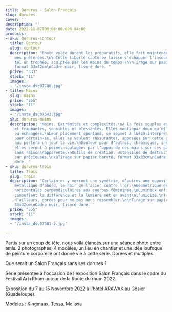 ```yaml
---
title: Dorures - Salon Français
slug: dorures
cover: ''
description: ''
date: 2022-11-07T00:00:00.000-04:00
products:
- sku: dorures-contour
  title: Contour
  slug: contour
  description: "Photo volée durant les préparatifs, elle fait maintenant partie de
    mes préférées.\n\nCette liberté capturée laisse s’échapper l’insouciance du naturel.\nDorée,
    tel un trophée, sculptée par les mains du temps.\n\nTirage sur papier baryté,
    format 33x42cm\nCadre noir, liseré doré. "
  price: "333"
  stock: "11"
  images:
  - "/insta_dsc07780.jpg"
- title: Mains
  slug: mains
  price: "555"
  stock: "11"
  images:
  - "/insta_dsc07643.jpg"
  sku: dorures-mains
  description: "Mains. Extrémités et complexités.\nÀ la fois souples et rigides, douces
    et frappantes, sensibles et blessantes. Elles vont\npar deux qu’elles soient nôtres
    ou échangées.\nLeur placement spontané, se soumet à l&#39;interprétation:\nChaleur
    pour certain·es, elles se veulent rassurantes, apposées sur cette partie\ndiscrète
    qui portera un jour la vie.\nDouleur pour d’autres, chroniques, incomprises, banalisées,
    elles seront à peine\nsoulagées par l’appui de ces mains sur ces parties qui dysfonctionnent
    sans raison\napparente.\nOutils de création, ustensiles de destruction. Dorées,
    car précieuses.\n\nTirage sur papier baryté, format 33x33cm\nCadre noir, liseré
    doré. "
- sku: dorures-trois
  title: Trois
  slug: trois
  description: "Certain·es y verront une symétrie, d’autres une opposition.\nUn contraste,
    métallique d’abord, le noir de l’acier contre l’or.\nGéométrique ensuite, lignes
    horizontales perpendiculaires aux courbes féminines.\nLumineux enfin, les ombres
    camouflent la différence et la lumière met en avant\nl’unicité.\nTrois êtres venu·es
    d’ailleurs, dorées pour ne pas nous ressembler.\n\nTirage sur papier baryté, format
    33x42cm\nCadre noir, liseré doré. "
  price: "555"
  stock: "11"
  images:
  - "/insta_dsc07681-2.jpg"

---
```

Partis sur un coup de tête, nous voilà élancés sur une séance photo entre amis. 2 photographes, 4 modèles, un lieu en chantier et une idée loufoque de peinture corporelle ont donné vie à cette série. Dorées et multiples.

Que serait un Salon Français sans ses dorures ?

Série présentée  à l'occasion de l'exposition Salon Français dans le cadre du Festival Art+Rhum autour de la Route du rhum 2022.

Exposition du 7 au 15 Novembre 2022 à l'hôtel ARAWAK au Gosier (Guadeloupe).

Modèles : [Kingmaax](https://www.instagram.com/kingmaaax_/), [Tessa](https://www.instagram.com/tessanaime), Melissa